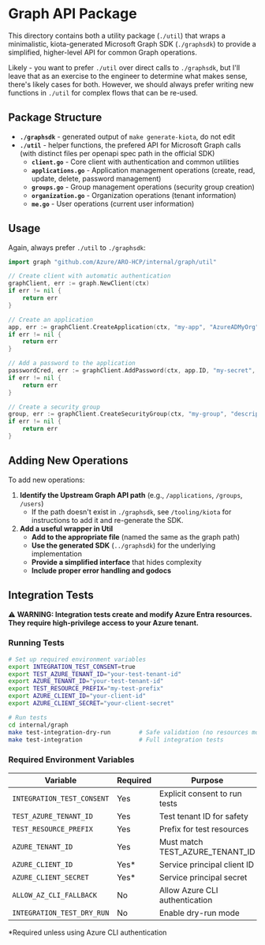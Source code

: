 # Graph API Package

This directory contains both a utility package (`./util`) that wraps a minimalistic, kiota-generated Microsoft Graph SDK (`./graphsdk`) to provide a simplified, higher-level API for common Graph operations.

Likely - you want to prefer `./util` over direct calls to `./graphsdk`, but I'll leave that as an exercise to the engineer to determine what makes sense, there's likely cases for both. However, we should always prefer writing new functions in `./util` for complex flows that can be re-used.

## Package Structure

- **`./graphsdk`** - generated output of `make generate-kiota`, do not edit
- **`./util`** - helper functions, the prefered API for Microsoft Graph calls (with distinct files per openapi spec path in the official SDK)
    - **`client.go`** - Core client with authentication and common utilities
    - **`applications.go`** - Application management operations (create, read, update, delete, password management)
    - **`groups.go`** - Group management operations (security group creation)
    - **`organization.go`** - Organization operations (tenant information)
    - **`me.go`** - User operations (current user information)

## Usage

Again, always prefer `./util` to `./graphsdk`:

```go
import graph "github.com/Azure/ARO-HCP/internal/graph/util"

// Create client with automatic authentication
graphClient, err := graph.NewClient(ctx)
if err != nil {
    return err
}

// Create an application
app, err := graphClient.CreateApplication(ctx, "my-app", "AzureADMyOrg", []string{})
if err != nil {
    return err
}

// Add a password to the application
passwordCred, err := graphClient.AddPassword(ctx, app.ID, "my-secret", startTime, endTime)
if err != nil {
    return err
}

// Create a security group
group, err := graphClient.CreateSecurityGroup(ctx, "my-group", "description")
if err != nil {
    return err
}
```

## Adding New Operations

To add new operations:

1. **Identify the Upstream Graph API path** (e.g., `/applications`, `/groups`, `/users`)
    - If the path doesn't exist in `./graphsdk`, see `/tooling/kiota` for instructions to add it and re-generate the SDK.
1. **Add a useful wrapper in Util**
    - **Add to the appropriate file** (named the same as the graph path)
    - **Use the generated SDK** (`../graphsdk`) for the underlying implementation
    - **Provide a simplified interface** that hides complexity
    - **Include proper error handling and godocs**

## Integration Tests

⚠️ **WARNING: Integration tests create and modify Azure Entra resources. They require high-privilege access to your Azure tenant.**

### Running Tests

```bash
# Set up required environment variables
export INTEGRATION_TEST_CONSENT=true
export TEST_AZURE_TENANT_ID="your-test-tenant-id"
export AZURE_TENANT_ID="your-test-tenant-id"
export TEST_RESOURCE_PREFIX="my-test-prefix"
export AZURE_CLIENT_ID="your-client-id"
export AZURE_CLIENT_SECRET="your-client-secret"

# Run tests
cd internal/graph
make test-integration-dry-run        # Safe validation (no resources modified)
make test-integration                # Full integration tests
```

### Required Environment Variables

| Variable | Required | Purpose |
|----------|----------|---------|
| `INTEGRATION_TEST_CONSENT` | Yes | Explicit consent to run tests |
| `TEST_AZURE_TENANT_ID` | Yes | Test tenant ID for safety |
| `TEST_RESOURCE_PREFIX` | Yes | Prefix for test resources |
| `AZURE_TENANT_ID` | Yes | Must match TEST_AZURE_TENANT_ID |
| `AZURE_CLIENT_ID` | Yes* | Service principal client ID |
| `AZURE_CLIENT_SECRET` | Yes* | Service principal secret |
| `ALLOW_AZ_CLI_FALLBACK` | No | Allow Azure CLI authentication |
| `INTEGRATION_TEST_DRY_RUN` | No | Enable dry-run mode |

*Required unless using Azure CLI authentication
